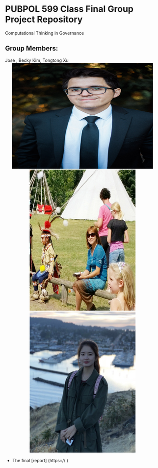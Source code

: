 # PUBPOL 599 Class Final Group Project Repository
Computational Thinking in Governance 

<h2> Group Members: </h2>
Jose , Becky Kim, Tongtong Xu

<center>
<img src="https://github.com/brmkim/599GroupRepo/blob/master/Group%20members/Jose_Luis_Gomez-Angulo.jpg", height="345", width="460"> 
</center>
<center>
<img src="https://github.com/brmkim/599GroupRepo/blob/master/Group%20members/Becky_Kim.jpg", width="345", height="460">  
 </center>
<center>
<img src="https://github.com/brmkim/599GroupRepo/blob/master/Group%20members/Tongtong_Xu.png", width="345", height="460">  
 </center>

* The final [report] (https::// )

